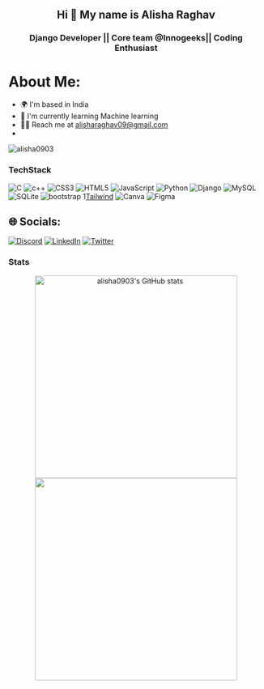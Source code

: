 
<h2 align="center"> Hi 👋 My name is Alisha Raghav  </h2>


<h3 align="center"> Django Developer || Core team @Innogeeks|| Coding Enthusiast </h3>

# About Me:

* 🌍  I'm based in India
* 🧠  I'm currently learning Machine learning
* 🤝🏻  Reach me at alisharaghav09@gmail.com
* 
<p align="left"> <img src="https://komarev.com/ghpvc/?username=alisha0903&label=Profile%20views&color=0e75b6&style=flat" alt="alisha0903" /> </p>

### TechStack
![C](https://img.shields.io/badge/c-%2300599C.svg?style=flat&logo=c&logoColor=white) ![c++](https://img.shields.io/badge/C%2B%2B-00599C?style=for-the-badge&logo=c%2B%2B&logoColor=white) ![CSS3](https://img.shields.io/badge/css3-%231572B6.svg?style=flat&logo=css3&logoColor=white) ![HTML5](https://img.shields.io/badge/html5-%23E34F26.svg?style=flat&logo=html5&logoColor=white) ![JavaScript](https://img.shields.io/badge/javascript-%23323330.svg?style=flat&logo=javascript&logoColor=%23F7DF1E) ![Python](https://img.shields.io/badge/python-3670A0?style=flat&logo=python&logoColor=ffdd54) ![Django](https://img.shields.io/badge/django-%23092E20.svg?style=flat&logo=django&logoColor=white) ![MySQL](https://img.shields.io/badge/mysql-%2300f.svg?style=flat&logo=mysql&logoColor=white) ![SQLite](https://img.shields.io/badge/sqlite-%2307405e.svg?style=flat&logo=sqlite&logoColor=white) ![bootstrap](https://img.shields.io/badge/Bootstrap-563D7C?style=for-the-badge&logo=bootstrap&logoColor=white) 1[Tailwind](https://img.shields.io/badge/Tailwind_CSS-38B2AC?style=for-the-badge&logo=tailwind-css&logoColor=white) ![Canva](https://img.shields.io/badge/Canva-%2300C4CC.svg?style=flat&logo=Canva&logoColor=white) 	![Figma](https://img.shields.io/badge/figma-%23F24E1E.svg?style=flat&logo=figma&logoColor=white) 


## 🌐 Socials:
[![Discord](https://img.shields.io/badge/Discord-%237289DA.svg?logo=discord&logoColor=white)](discordapp.com/users/938846214110183506) [![LinkedIn](https://img.shields.io/badge/LinkedIn-%230077B5.svg?logo=linkedin&logoColor=white)](https://www.linkedin.com/in/alisharaghav) [![Twitter](https://img.shields.io/badge/Twitter-%231DA1F2.svg?logo=Twitter&logoColor=white)](https://x.com/alisha09__?t=n1OHNjix6OYPL2CBhPBaPA&s=09) 


### Stats

<p align="center">
  
<img width="400px" src="https://github-readme-stats.vercel.app/api?username=alisha0903&show_icons=true&hide=&count_private=true&title_color=ef4444&text_color=ffffff&icon_color=ef4444&hide_border=true&bg_color=0d1117&show_icons=true" alt="alisha0903's GitHub stats" />
<img width="400px" src="https://github-readme-streak-stats.herokuapp.com/?user=alisha0903&stroke=ffffff&background=0d1117&ring=ef4444&fire=ef4444&currStreakNum=ffffff&currStreakLabel=ef4444&sideNums=ffffff&sideLabels=ffffff&dates=ffffff&hide_border=true" /></a>
</p>
